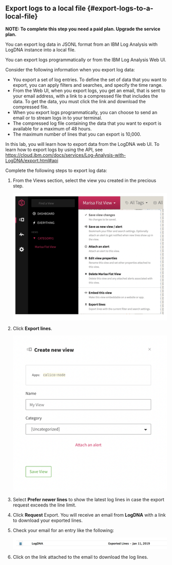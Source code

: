 ## Export logs to a local file {#export-logs-to-a-local-file}

**NOTE: To complete this step you need a paid plan. Upgrade the service plan.**

You can export log data in JSONL format from an IBM Log Analysis with LogDNA instance into a local file.

You can export logs programmatically or from the IBM Log Analysis Web UI.

Consider the following information when you export log data:

*   You export a set of log entries. To define the set of data that you want to export, you can apply filters and searches, and specify the time range.
*   From the Web UI, when you export logs, you get an email, that is sent to your email address, with a link to a compressed file that includes the data. To get the data, you must click the link and download the compressed file.
*   When you export logs programmatically, you can choose to send an email or to stream logs in to your terminal.
*   The compressed log file containing the data that you want to export is available for a maximum of 48 hours.
*   The maximum number of lines that you can export is 10,000.

In this lab, you will learn how to export data from the LogDNA web UI. To learn how to export logs by using the API, see https://cloud.ibm.com/docs/services/Log-Analysis-with-LogDNA/export.html#api

Complete the following steps to export log data:

1. From the Views section, select the view you created in the precious step.

    ![image25](../images/logdna_img25.png)

2. Click **Export lines**.

    ![image26](../images/logdna_img26.png)

3. Select **Prefer newer lines** to show the latest log lines in case the export request exceeds the line limit.

4. Click **Request** Export. You will receive an email from **LogDNA** with a link to download your exported lines.

5. Check your email for an entry like the following:

    ![image27](../images/logdna_img27.png)

6. Click on the link attached to the email to download the log lines.